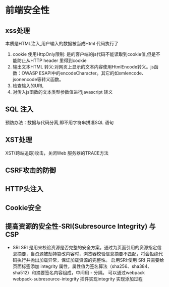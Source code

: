 # 前端安全性
## xss处理
本质是HTML注入,用户输入的数据被当成Html 代码执行了
1. cookie 使用HttpOnly限制: 是的客户端的js代码不能读取到cookie值,但是不能防止从HTTP header 里得到cookie
2. 输出文本HTML 转义:对网页上显示的文本内容使用HtmlEncode转义。js函数：OWASP ESAPI中的encodeCharacter。其它的如xmlencode、jsonencode等转义函数。
3. 检查输入的URL
4. 对传入js函数的文本类型参数值进行javascript 转义
## SQL 注入
预防办法：数据与代码分离,即不用字符串拼凑SQL 语句
## XST处理
XST(跨站追踪)攻击，关闭Web 服务器的TRACE方法
## CSRF攻击的防御
## HTTP头注入
## Cookie安全
## 提高资源的安全性-SRI(Subresource Integrity) 与CSP
 - SRI
 SRI 是用来校验资源是否完整的安全方案。通过为页面引用的资源指定信息摘要，当资源被劫持篡改内容时，浏览器校验信息摘要不匹配，将会拒绝代码执行并抛出加载异常，保证加载资源的完整性。
 启用SRI:使用 SRI 只需要给页面标签添加 integrity 属性，属性值为签名算法（sha256、sha384、sha512）和摘要签名内容组成，中间用 - 分隔。
 可以通过webpack webpack-subresource-integrity 插件实现integrity 实现添加过程

